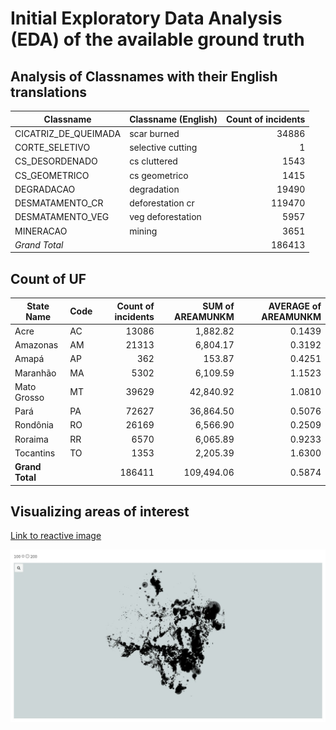 # Initial Exploratory Data Analysis (EDA)  of the available ground truth 


## Analysis of Classnames with their English translations

| Classname| Classname (English) | Count of incidents |
| --- | ---- | ----:|
| CICATRIZ_DE_QUEIMADA| scar burned | 34886 |
| CORTE_SELETIVO | selective cutting | 1 |
| CS_DESORDENADO | cs cluttered | 1543 |
| CS_GEOMETRICO | cs geometrico | 1415 |
| DEGRADACAO | degradation | 19490 |
| DESMATAMENTO_CR | deforestation cr | 119470 |
| DESMATAMENTO_VEG | veg deforestation | 5957 |
| MINERACAO | mining | 3651 |
| *Grand Total* |    | 186413 |



## Count of UF 


| State Name | Code |	Count of incidents |	SUM of AREAMUNKM | AVERAGE of AREAMUNKM |
| ------ | --- | ----:| ----:| ----:|
| Acre	|AC |13086 |	1,882.82	| 0.1439 |
| Amazonas |	AM	|21313 | 6,804.17 | 0.3192 |
| Amapá	|AP |362 |	153.87 |	0.4251 |
| Maranhão| MA |	5302 |	6,109.59 |	1.1523 |
| Mato Grosso |	MT |	39629 |	42,840.92 |	1.0810 |
| Pará |	PA |	72627 |	36,864.50 |	0.5076 |
| Rondônia |	RO |	26169	| 6,566.90 |	0.2509 |
| Roraima |	RR |	6570 |	6,065.89 |	0.9233 |
| Tocantins |	TO |	1353	| 2,205.39	| 1.6300 |
|**Grand Total** |  |	186411	|109,494.06 |	0.5874 |


## Visualizing areas of interest 

[Link to reactive image](https://public.flourish.studio/visualisation/4029198/)

![Deforestation in Brazil](https://github.com/skyprince999/planet_hack_2020_deforestation/blob/main/Deterioration%20in%20Brazil.jpeg)
